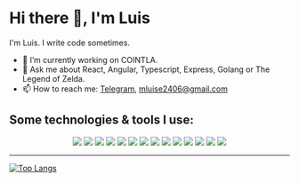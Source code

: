 # Hi there 👋, I'm Luis

I'm Luis. I write code sometimes.

- 🔭 I’m currently working on COINTLA.
- 💬 Ask me about React, Angular, Typescript, Express, Golang or The Legend of Zelda.
- 📫 How to reach me: [Telegram](https://t.me/lkez_hn), mluise2406@gmail.com

## Some technologies & tools I use:

<p align="center">
  <img src="https://img.shields.io/badge/MySQL-005C84?style=for-the-badge&logo=mysql&logoColor=white"></img>
  <img src="https://img.shields.io/badge/Oracle-F80000?style=for-the-badge&logo=Oracle&logoColor=white"></img>
  <img src="https://img.shields.io/badge/GIT-E44C30?style=for-the-badge&logo=git&logoColor=white"></img>
  <img src="https://img.shields.io/badge/TypeScript-007ACC?style=for-the-badge&logo=typescript&logoColor=white"></img>
  <img src="https://img.shields.io/badge/Python-FFD43B?style=for-the-badge&logo=python&logoColor=blue"></img>
  <img src="https://img.shields.io/badge/Express%20js-000000?style=for-the-badge&logo=express&logoColor=white"></img>
  <img src="https://img.shields.io/badge/Angular-DD0031?style=for-the-badge&logo=angular&logoColor=white"></img>
  <img src="https://img.shields.io/badge/React-20232A?style=for-the-badge&logo=react&logoColor=61DAFB"></img>
  <img src="https://img.shields.io/badge/MongoDB-4EA94B?style=for-the-badge&logo=mongodb&logoColor=white"></img>
  <img src="https://img.shields.io/badge/Figma-F24E1E?style=for-the-badge&logo=figma&logoColor=white"></img>
  <img src="https://img.shields.io/badge/PHP-777BB4?style=for-the-badge&logo=php&logoColor=white"></img>
<img src="https://img.shields.io/badge/Node%20js-339933?style=for-the-badge&logo=nodedotjs&logoColor=white"></img>
<img src="https://img.shields.io/badge/Tailwind_CSS-38B2AC?style=for-the-badge&logo=tailwind-css&logoColor=white"></img>
<img src="https://img.shields.io/badge/VSCode-0078D4?style=for-the-badge&logo=visual%20studio%20code&logoColor=white"></img>
</p>

----------------------

[![Top Langs](https://github-readme-stats.vercel.app/api/top-langs/?username=LKezHn&hide=css,prolog,html&layout=compact&theme=dark)](https://github.com/anuraghazra/github-readme-stats)

<!--
**LKezHn/LKezHn** is a ✨ _special_ ✨ repository because its `README.md` (this file) appears on your GitHub profile.

Here are some ideas to get you started:

- 🔭 I’m currently working on ...
- 🌱 I’m currently learning ...
- 👯 I’m looking to collaborate on ...
- 🤔 I’m looking for help with ...
- 💬 Ask me about ...
- 📫 How to reach me: ...
- 😄 Pronouns: ...
- ⚡ Fun fact: ...
-->
